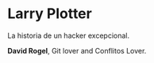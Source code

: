 # Larry Plotter

La historia de un hacker excepcional.

**David Rogel**, Git lover and Conflitos Lover.
